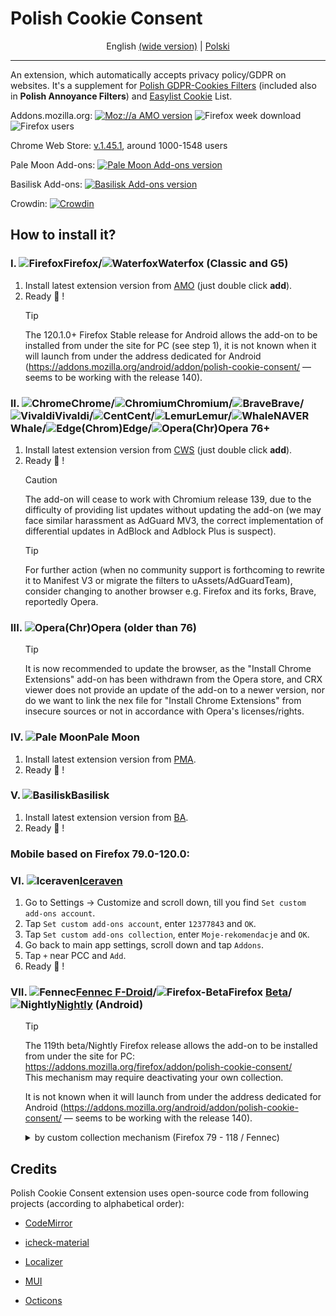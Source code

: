 # Polish Cookie Consent

<div align="center">

  English [(wide version)](/README.md) | [Polski](/README.pl.md)

</div>

-----------------------------
An extension, which automatically accepts privacy policy/GDPR on websites. It's a supplement for [Polish GDPR-Cookies Filters](https://subscribe.adblockplus.org/?location=https://raw.githubusercontent.com/MajkiIT/polish-ads-filter/master/cookies_filters/adblock_cookies.txt&title=Polskie%20Filtry%20RODO-Ciasteczkowe) (included also in **Polish Annoyance Filters**) and [Easylist Cookie](https://subscribe.adblockplus.org/?location=https%3A%2F%2Fublockorigin.github.io%2FuAssets%2Fthirdparties%2Feasylist.txt&title=ELC) List.

Addons.mozilla.org: [![Moz://a AMO version](https://img.shields.io/amo/v/polish-cookie-consent.svg?label=AMO "Moz://a AMO version")](https://addons.mozilla.org/firefox/addon/polish-cookie-consent?utm_source=git "Moz://a AMO version") ![Firefox week download](https://img.shields.io/amo/dw/polish-cookie-consent.svg?label=downloads "Firefox week download")
![Firefox users](https://img.shields.io/amo/users/polish-cookie-consent.svg?label=users "Firefox week users")

<!-- bug "not found" Chrome Web Store: [![Chrome Web Store version](https://img.shields.io/chrome-web-store/v/bniijddcmabghibaojbkbnngbedopbno.svg?label=CWS "Chrome Web Store version")](https://chromewebstore.google.com/detail/polish-cookie-consent/bniijddcmabghibaojbkbnngbedopbno?hl=en "Chrome Web Store version") ![Chromium users](https://img.shields.io/chrome-web-store/users/bniijddcmabghibaojbkbnngbedopbno.svg?label=users "Chromium users") -->

Chrome Web Store: [v.1.45.1](https://chromewebstore.google.com/detail/polish-cookie-consent/bniijddcmabghibaojbkbnngbedopbno?hl=en "Chrome Web Store version"), around 1000-1548 users

Pale Moon Add-ons: [![Pale Moon Add-ons version](https://img.shields.io/badge/PMA-v1.45.1-%23007ec6.svg "Pale Moon Add-ons version")](https://addons.palemoon.org/addon/pcc/ "Pale Moon Add-ons version")

Basilisk Add-ons: [![Basilisk Add-ons version](https://img.shields.io/badge/BA-v1.45.1-%23007ec6.svg "Basilisk Add-ons version")](https://addons.basilisk-browser.org/addon/pcc/ "Basilisk Add-ons version")

Crowdin: [![Crowdin](https://badges.crowdin.net/polish-cookie-consent/localized.svg)](https://crowdin.com/project/polish-cookie-consent)

## **How to install it?**<a name="jak-zainstalowac"></a><a name="jak-zainstalować"></a>

### **I. ![Firefox][Firefox]Firefox/![Waterfox][Waterfox]Waterfox (Classic and G5)**
1. Install latest extension version from [AMO](https://addons.mozilla.org/en-US/firefox/addon/polish-cookie-consent?utm_source=git) (just double click **add**).
2. Ready :tada: !

<ol>
  
> [!TIP]
> The 120.1.0+ Firefox Stable release for Android allows the add-on to be installed from under the site for PC (see step 1), it is not known when it will launch from under the address dedicated for Android (https://addons.mozilla.org/android/addon/polish-cookie-consent/ &mdash; seems to be working with the release 140).

</ol>

### **II. ![Chrome][Chrome]Chrome/![Chromium][Chromium]Chromium/![Brave][Brave]Brave/![Vivaldi][Vivaldi]Vivaldi/![Cent][Cent]Cent/![Lemur][Lemur]Lemur/![Whale][Whale]NAVER Whale/![Edge][Edge](Chrom)Edge/![Opera][Opera](Chr)Opera 76+**<a name="ii-chromiumandlemurs"></a><a name="ii-chromechromiumvivaldicentyandexkiwinaver-whalechromedge"></a><a name="iii-chropera"></a><a name="ii-chromechromiumbravevivaldicentlemurkiwinaver-whalechromedgechropera-76"></a>
1. Install latest extension version from [CWS](https://chromewebstore.google.com/detail/polish-cookie-consent/bniijddcmabghibaojbkbnngbedopbno?hl=en) (just double click **add**).
2. Ready :tada: !

<ol>

> [!CAUTION]
> The add-on will cease to work with Chromium release 139, due to the difficulty of providing list updates without updating the add-on (we may face similar harassment as AdGuard MV3, the correct implementation of differential updates in AdBlock and Adblock Plus is suspect).

> [!TIP]
> For further action (when no community support is forthcoming to rewrite it to Manifest V3 or migrate the filters to uAssets/AdGuardTeam), consider changing to another browser e.g. Firefox and its forks, Brave, reportedly Opera.

</ol>


### **III. ![Opera][Opera](Chr)Opera (older than 76)**
<!--
1. Install [Install Chrome Extensions](https://addons.opera.com/extensions/details/install-chrome-extensions/) extension.
2. Go to [CWS](https://chromewebstore.google.com/detail/polish-cookie-consent/bniijddcmabghibaojbkbnngbedopbno?hl=en) and click `Add to Opera`, and then `OK`.
2. Click `Install`.
3. Ready :tada: !
-->
<ol>

> [!TIP]
>It is now recommended to update the browser, as the "Install Chrome Extensions" add-on has been withdrawn from the Opera store, and CRX viewer does not provide an update of the add-on to a newer version, nor do we want to link the nex file for "Install Chrome Extensions" from insecure sources or not in accordance with Opera's licenses/rights.

</ol>

### **IV. ![Pale Moon][Pale Moon]Pale Moon**
1. Install latest extension version from [PMA](https://addons.palemoon.org/addon/pcc/).
2. Ready :tada: !

### **V. ![Basilisk][Basilisk]Basilisk**
1. Install latest extension version from [BA](https://addons.basilisk-browser.org/addon/pcc/).
2. Ready :tada: !


### Mobile based on Firefox 79.0-120.0:

### **VI. ![Iceraven][Iceraven][Iceraven](https://github.com/fork-maintainers/iceraven-browser)**
1. Go to Settings -> Customize and scroll down, till you find `Set custom add-ons account`.
2. Tap `Set custom add-ons account`, enter `12377843` and `OK`.
3. Tap `Set custom add-ons collection`, enter `Moje-rekomendacje` and `OK`.
4. Go back to main app settings, scroll down and tap `Addons`.
5. Tap `+` near PCC and `Add`.
6. Ready :tada: !

### **VII. ![Fennec][Fennec][Fennec F-Droid](https://f-droid.org/en/packages/org.mozilla.fennec_fdroid/)/![Firefox-Beta][Firefox-Beta]Firefox [Beta](https://play.google.com/store/apps/details?id=org.mozilla.firefox_beta)/![Nightly][Nightly][Nightly](https://play.google.com/store/apps/details?id=org.mozilla.fenix)** (Android)<a name="vii-fennec-f-droidfirefox-nightly-android"></a>

<ol>
  
> [!TIP]
> The 119th beta/Nightly Firefox release allows the add-on to be installed from under the site for PC: https://addons.mozilla.org/firefox/addon/polish-cookie-consent/ <br>
> This mechanism may require deactivating your own collection.
>
> It is not known when it will launch from under the address dedicated for Android (https://addons.mozilla.org/android/addon/polish-cookie-consent/ &mdash; seems to be working with the release 140).


<details> <summary> by custom collection mechanism (Firefox 79 - 118 / Fennec) </summary>

1. Tap on the three dot menu and select Settings => About Fennec/Firefox Nightly.
2. Tap the app logo five times until the “Debug menu enabled” notification appears.
3. Navigate back to main app settings => Custom Add-on collection.
4. Tap `Collection owner (User ID)` and enter `12377843`.
5. Tap `Collection name`, enter `Moje-rekomendacje` and click `OK`.
6. Browser will close in order to apply `Moje-rekomendacje` collection, so you will need to relaunch it by manual.
7. Go to `Addons`.
8. Tap `+` near PCC and `Add`.
9. Ready :tada: !
10. You can find a list of rest allowed add-ons by Moz://a on: [https://addons.mozilla.org/](https://addons.mozilla.org/), expanding those recommended (since Firefox 85 some of addons can be installed again directly from Moz://a Addons Store). If the site does not allow the installation of a narrow group of add-ons, you may want to consider disabling the temporarily added collection.

</details></ol>


[Firefox]: https://cdnjs.cloudflare.com/ajax/libs/browser-logos/73.0.0/firefox/firefox_24x24.png "Mozilla Firefox"
[Firefox-Beta]:https://cdnjs.cloudflare.com/ajax/libs/browser-logos/73.0.0/firefox-beta/firefox-beta_24x24.png "Mozilla Firefox Beta"
[Waterfox]: https://raw.githubusercontent.com/WaterfoxCo/Waterfox/current-esr91/browser/branding/waterfox/default24.png "Waterfox"
[Fennec]: https://i.imgur.com/CBLmX7q.png?1 "Fennec F-Droid"
[Iceraven]: https://i.imgur.com/jpbS8lO.png?1 "Iceraven"
[Nightly]: https://cdnjs.cloudflare.com/ajax/libs/browser-logos/73.0.0/firefox-nightly/firefox-nightly_24x24.png "Firefox Nightly"
[Brave]: https://cdnjs.cloudflare.com/ajax/libs/browser-logos/73.0.0/brave/brave_24x24.png "Brave"
[Chrome]: https://cdnjs.cloudflare.com/ajax/libs/browser-logos/73.0.0/chrome/chrome_24x24.png "Google Chrome"
[Chromium]: https://cdnjs.cloudflare.com/ajax/libs/browser-logos/73.0.0/chromium/chromium_24x24.png "Chromium"
[Vivaldi]: https://cdnjs.cloudflare.com/ajax/libs/browser-logos/73.0.0/vivaldi/vivaldi_24x24.png "Vivaldi"
[Opera]: https://cdnjs.cloudflare.com/ajax/libs/browser-logos/73.0.0/opera/opera_24x24.png "Opera"
[Cent]: https://cdnjs.cloudflare.com/ajax/libs/browser-logos/48.0.4/cent/cent_24x24.png "Cent Browser"
[Lemur]: https://i.imgur.com/ASzfL56.png "Lemur Browser"
[Whale]: https://i.imgur.com/r8YdC2G.png?1 "NAVER Whale Browser"
[Edge]: https://cdnjs.cloudflare.com/ajax/libs/browser-logos/73.0.0/edge/edge_24x24.png "Microsoft ChromEdge"
[Pale Moon]: https://cdnjs.cloudflare.com/ajax/libs/browser-logos/73.0.0/pale-moon/pale-moon_24x24.png "Pale Moon"
[Basilisk]: https://cdnjs.cloudflare.com/ajax/libs/browser-logos/73.0.0/basilisk/basilisk_24x24.png "Basilisk"

## **Credits**

Polish Cookie Consent extension uses open-source code from following projects (according to alphabetical order):

* [CodeMirror](https://github.com/codemirror/codemirror)

* [icheck-material](https://github.com/bantikyan/icheck-material)

* [Localizer](https://github.com/TinyWebEx/Localizer)

* [MUI](https://github.com/muicss/mui)

* [Octicons](https://github.com/primer/octicons/)
